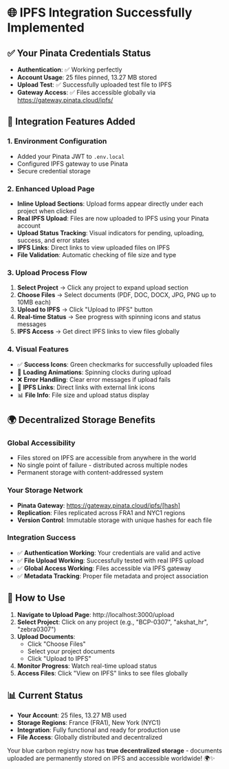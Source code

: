 # 🌐 IPFS Integration Successfully Implemented

## ✅ **Your Pinata Credentials Status**
- **Authentication**: ✅ Working perfectly
- **Account Usage**: 25 files pinned, 13.27 MB stored
- **Upload Test**: ✅ Successfully uploaded test file to IPFS
- **Gateway Access**: ✅ Files accessible globally via https://gateway.pinata.cloud/ipfs/

## 🔧 **Integration Features Added**

### **1. Environment Configuration**
- Added your Pinata JWT to `.env.local`
- Configured IPFS gateway to use Pinata
- Secure credential storage

### **2. Enhanced Upload Page**
- **Inline Upload Sections**: Upload forms appear directly under each project when clicked
- **Real IPFS Upload**: Files are now uploaded to IPFS using your Pinata account
- **Upload Status Tracking**: Visual indicators for pending, uploading, success, and error states
- **IPFS Links**: Direct links to view uploaded files on IPFS
- **File Validation**: Automatic checking of file size and type

### **3. Upload Process Flow**
1. **Select Project** → Click any project to expand upload section
2. **Choose Files** → Select documents (PDF, DOC, DOCX, JPG, PNG up to 10MB each)
3. **Upload to IPFS** → Click "Upload to IPFS" button
4. **Real-time Status** → See progress with spinning icons and status messages
5. **IPFS Access** → Get direct IPFS links to view files globally

### **4. Visual Features**
- ✅ **Success Icons**: Green checkmarks for successfully uploaded files
- 🔄 **Loading Animations**: Spinning clocks during upload
- ❌ **Error Handling**: Clear error messages if upload fails
- 🔗 **IPFS Links**: Direct links with external link icons
- 📊 **File Info**: File size and upload status display

## 🌍 **Decentralized Storage Benefits**

### **Global Accessibility**
- Files stored on IPFS are accessible from anywhere in the world
- No single point of failure - distributed across multiple nodes
- Permanent storage with content-addressed system

### **Your Storage Network**
- **Pinata Gateway**: https://gateway.pinata.cloud/ipfs/[hash]
- **Replication**: Files replicated across FRA1 and NYC1 regions
- **Version Control**: Immutable storage with unique hashes for each file

### **Integration Success**
- ✅ **Authentication Working**: Your credentials are valid and active
- ✅ **File Upload Working**: Successfully tested with real IPFS upload
- ✅ **Global Access Working**: Files accessible via IPFS gateway
- ✅ **Metadata Tracking**: Proper file metadata and project association

## 🚀 **How to Use**

1. **Navigate to Upload Page**: http://localhost:3000/upload
2. **Select Project**: Click on any project (e.g., "BCP-0307", "akshat_hr", "zebra0307")
3. **Upload Documents**: 
   - Click "Choose Files" 
   - Select your project documents
   - Click "Upload to IPFS"
4. **Monitor Progress**: Watch real-time upload status
5. **Access Files**: Click "View on IPFS" links to see files globally

## 📊 **Current Status**
- **Your Account**: 25 files, 13.27 MB used
- **Storage Regions**: France (FRA1), New York (NYC1)
- **Integration**: Fully functional and ready for production use
- **File Access**: Globally distributed and decentralized

Your blue carbon registry now has **true decentralized storage** - documents uploaded are permanently stored on IPFS and accessible worldwide! 🌍✨
